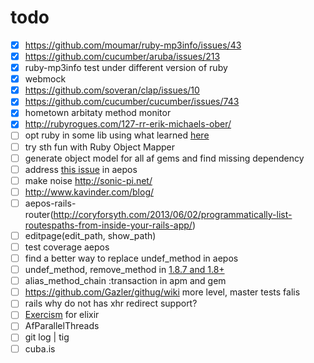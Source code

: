 todo
====

- [x] https://github.com/moumar/ruby-mp3info/issues/43
- [x] https://github.com/cucumber/aruba/issues/213
- [x] ruby-mp3info test under different version of ruby
- [x] webmock
- [x] https://github.com/soveran/clap/issues/10
- [x] https://github.com/cucumber/cucumber/issues/743
- [x] hometown arbitaty method monitor
- [x] http://rubyrogues.com/127-rr-erik-michaels-ober/
- [ ] opt ruby in some lib using what learned [here](https://speakerdeck.com/sferik/writing-fast-ruby)
- [ ] try sth fun with Ruby Object Mapper
- [ ] generate object model for all af gems and find missing dependency
- [ ] address [this issue](https://github.com/ipmsteven/little_ruby/issues/29) in aepos
- [ ] make noise http://sonic-pi.net/
- [ ] http://www.kavinder.com/blog/
- [ ] aepos-rails-router(http://coryforsyth.com/2013/06/02/programmatically-list-routespaths-from-inside-your-rails-app/)
- [ ] editpage(edit_path, show_path)
- [ ] test coverage aepos
- [ ] find a better way to replace undef_method in aepos
- [ ] undef_method, remove_method in [1.8.7 and 1.8+](https://gist.github.com/ipmsteven/5312672181493315910d)
- [ ] alias_method_chain :transaction in apm and gem
- [ ] https://github.com/Gazler/githug/wiki more level, master tests
  falis
- [ ] rails why do not has xhr redirect support?
- [ ] [Exercism](http://www.exercism.io) for elixir
- [ ] AfParallelThreads
- [ ] git log | tig
- [ ] cuba.is
